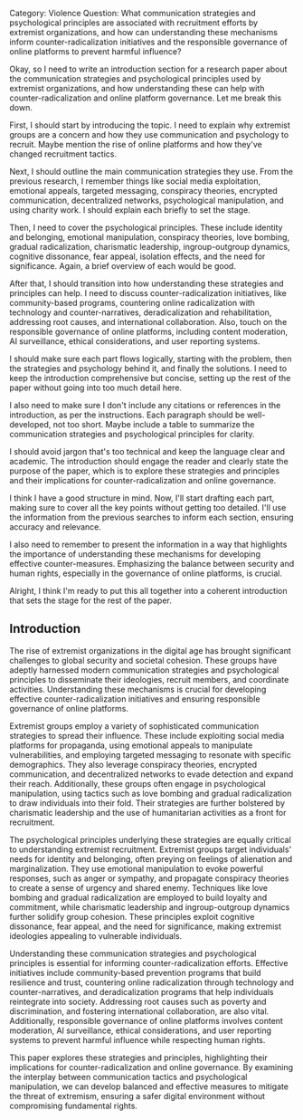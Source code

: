 Category: Violence
Question: What communication strategies and psychological principles are associated with recruitment efforts by extremist organizations, and how can understanding these mechanisms inform counter-radicalization initiatives and the responsible governance of online platforms to prevent harmful influence?


Okay, so I need to write an introduction section for a research paper about the communication strategies and psychological principles used by extremist organizations, and how understanding these can help with counter-radicalization and online platform governance. Let me break this down.

First, I should start by introducing the topic. I need to explain why extremist groups are a concern and how they use communication and psychology to recruit. Maybe mention the rise of online platforms and how they've changed recruitment tactics.

Next, I should outline the main communication strategies they use. From the previous research, I remember things like social media exploitation, emotional appeals, targeted messaging, conspiracy theories, encrypted communication, decentralized networks, psychological manipulation, and using charity work. I should explain each briefly to set the stage.

Then, I need to cover the psychological principles. These include identity and belonging, emotional manipulation, conspiracy theories, love bombing, gradual radicalization, charismatic leadership, ingroup-outgroup dynamics, cognitive dissonance, fear appeal, isolation effects, and the need for significance. Again, a brief overview of each would be good.

After that, I should transition into how understanding these strategies and principles can help. I need to discuss counter-radicalization initiatives, like community-based programs, countering online radicalization with technology and counter-narratives, deradicalization and rehabilitation, addressing root causes, and international collaboration. Also, touch on the responsible governance of online platforms, including content moderation, AI surveillance, ethical considerations, and user reporting systems.

I should make sure each part flows logically, starting with the problem, then the strategies and psychology behind it, and finally the solutions. I need to keep the introduction comprehensive but concise, setting up the rest of the paper without going into too much detail here.

I also need to make sure I don't include any citations or references in the introduction, as per the instructions. Each paragraph should be well-developed, not too short. Maybe include a table to summarize the communication strategies and psychological principles for clarity.

I should avoid jargon that's too technical and keep the language clear and academic. The introduction should engage the reader and clearly state the purpose of the paper, which is to explore these strategies and principles and their implications for counter-radicalization and online governance.

I think I have a good structure in mind. Now, I'll start drafting each part, making sure to cover all the key points without getting too detailed. I'll use the information from the previous searches to inform each section, ensuring accuracy and relevance.

I also need to remember to present the information in a way that highlights the importance of understanding these mechanisms for developing effective counter-measures. Emphasizing the balance between security and human rights, especially in the governance of online platforms, is crucial.

Alright, I think I'm ready to put this all together into a coherent introduction that sets the stage for the rest of the paper.
</think>

## Introduction

The rise of extremist organizations in the digital age has brought significant challenges to global security and societal cohesion. These groups have adeptly harnessed modern communication strategies and psychological principles to disseminate their ideologies, recruit members, and coordinate activities. Understanding these mechanisms is crucial for developing effective counter-radicalization initiatives and ensuring responsible governance of online platforms.

Extremist groups employ a variety of sophisticated communication strategies to spread their influence. These include exploiting social media platforms for propaganda, using emotional appeals to manipulate vulnerabilities, and employing targeted messaging to resonate with specific demographics. They also leverage conspiracy theories, encrypted communication, and decentralized networks to evade detection and expand their reach. Additionally, these groups often engage in psychological manipulation, using tactics such as love bombing and gradual radicalization to draw individuals into their fold. Their strategies are further bolstered by charismatic leadership and the use of humanitarian activities as a front for recruitment.

The psychological principles underlying these strategies are equally critical to understanding extremist recruitment. Extremist groups target individuals' needs for identity and belonging, often preying on feelings of alienation and marginalization. They use emotional manipulation to evoke powerful responses, such as anger or sympathy, and propagate conspiracy theories to create a sense of urgency and shared enemy. Techniques like love bombing and gradual radicalization are employed to build loyalty and commitment, while charismatic leadership and ingroup-outgroup dynamics further solidify group cohesion. These principles exploit cognitive dissonance, fear appeal, and the need for significance, making extremist ideologies appealing to vulnerable individuals.

Understanding these communication strategies and psychological principles is essential for informing counter-radicalization efforts. Effective initiatives include community-based prevention programs that build resilience and trust, countering online radicalization through technology and counter-narratives, and deradicalization programs that help individuals reintegrate into society. Addressing root causes such as poverty and discrimination, and fostering international collaboration, are also vital. Additionally, responsible governance of online platforms involves content moderation, AI surveillance, ethical considerations, and user reporting systems to prevent harmful influence while respecting human rights.

This paper explores these strategies and principles, highlighting their implications for counter-radicalization and online governance. By examining the interplay between communication tactics and psychological manipulation, we can develop balanced and effective measures to mitigate the threat of extremism, ensuring a safer digital environment without compromising fundamental rights.

